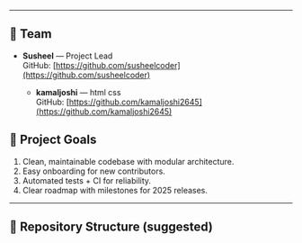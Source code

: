 
---
## 👥 Team
- **Susheel** — Project Lead   
  GitHub: [https://github.com/susheelcoder](https://github.com/susheelcoder)


  - **kamaljoshi** — html css  
  GitHub: [https://github.com/kamaljoshi2645](https://github.com/kamaljoshi2645)

<!-- - **Shivam** — Developer  
  GitHub: [https://github.com/Shivam-pal-88102](https://github.com/Shivam-pal-88102) -->

<!-- - **vijay dhanik** — HTML and CSS  
  GitHub: [https://github.com/vijaydhanik](https://github.com/vijaydhanik) -->

<!-- - **Karan Bisht** — Full-Stack developer
  GitHub: [https://github.com/Karanbisht40](https://github.com/Karanbisht40) -->
  
<!-- - **Kartik Singh** — HTML5, CSS  
  GitHub: [https://github.com/kartiksingh3129-bit](https://github.com/kartiksingh3129-bit) -->



## 🧭 Project Goals
1. Clean, maintainable codebase with modular architecture.  
2. Easy onboarding for new contributors.  
3. Automated tests + CI for reliability.  
4. Clear roadmap with milestones for 2025 releases.

---
## 📁 Repository Structure (suggested)

